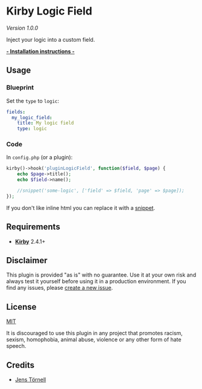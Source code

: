 # Kirby Logic Field

*Version 1.0.0*

Inject your logic into a custom field.

**[- Installation instructions - ](docs/install.md)**

## Usage

### Blueprint

Set the `type` to `logic`:

```yaml
fields:
  my_logic_field:
    title: My logic field
    type: logic
```

### Code

In `config.php` (or a plugin):

```php
kirby()->hook('pluginLogicField', function($field, $page) {
	echo $page->title();
	echo $field->name();

	//snippet('some-logic', ['field' => $field, 'page' => $page]);
});
```

If you don't like inline html you can replace it with a [snippet](https://getkirby.com/docs/templates/snippets).

## Requirements

- [**Kirby**](https://getkirby.com/) 2.4.1+

## Disclaimer

This plugin is provided "as is" with no guarantee. Use it at your own risk and always test it yourself before using it in a production environment. If you find any issues, please [create a new issue](https://github.com/jenstornell/plugin-name/issues/new).

## License

[MIT](https://opensource.org/licenses/MIT)

It is discouraged to use this plugin in any project that promotes racism, sexism, homophobia, animal abuse, violence or any other form of hate speech.

## Credits

- [Jens Törnell](https://github.com/jenstornell)
